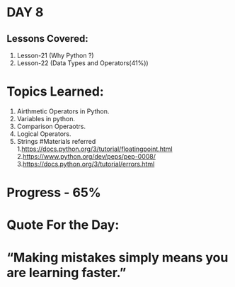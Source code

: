 

# DAY 8
## Lessons Covered:
1. Lesson-21 (Why Python ?)
2. Lesson-22 (Data Types and Operators(41%))
# Topics Learned:
1. Airthmetic Operators in Python.
2. Variables in python.
3. Comparison Operaotrs.
4. Logical Operators.
5. Strings
#Materials referred
1.https://docs.python.org/3/tutorial/floatingpoint.html
2.https://www.python.org/dev/peps/pep-0008/
3.https://docs.python.org/3/tutorial/errors.html

# Progress - 65%

# Quote For the Day:

# “Making mistakes simply means you are learning faster.” 

